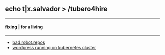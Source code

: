 ## echo t|x.salvador > /tubero4hire
--------------------------------------------------
#### fixing | for a living
--------------------------------------------------

- [bad.robot.repos](https://github.com/tixsalvador?tab=repositories)
- [wordpress running on kubernetes cluster](https://github.com/tixsalvador/kubernetes-wordpress)
